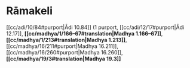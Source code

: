 # Rāmakeli

[[cc/adi/10/84#purport|Ādi 10.84]] (1 purport, [[cc/adi/12/17#purport|Ādi 12.17]], **[[cc/madhya/1/166–67#translation|Madhya 1.166–67]]**, **[[cc/madhya/1/213#translation|Madhya 1.213]]**, [[cc/madhya/16/211#purport|Madhya 16.211]], [[cc/madhya/16/260#purport|Madhya 16.260]], **[[cc/madhya/19/3#translation|Madhya 19.3]]**

